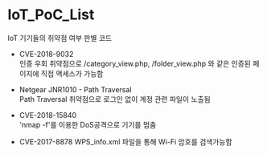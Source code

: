 # IoT_PoC_List

IoT 기기들의 취약점 여부 판별 코드

* CVE-2018-9032  
  인증 우회 취약점으로 /category_view.php, /folder_view.php 와 같은 인증된 페이지에 직접 액세스가 가능함  

* Netgear JNR1010 - Path Traversal  
  Path Traversal 취약점으로 로그인 없이 계정 관련 파일이 노출됨  

* CVE-2018-15840  
  'nmap -f'를 이용한 DoS공격으로 기기를 멈춤  
  
* CVE-2017-8878
  WPS_info.xml 파일을 통해 Wi-Fi 암호를 검색가능함  
  
  
